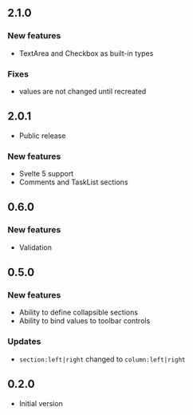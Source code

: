 ## 2.1.0

### New features

-   TextArea and Checkbox as built-in types

### Fixes

-   values are not changed until recreated

## 2.0.1

-   Public release

### New features

-   Svelte 5 support
-   Comments and TaskList sections

## 0.6.0

### New features

-   Validation

## 0.5.0

### New features

-   Ability to define collapsible sections
-   Ability to bind values to toolbar controls

### Updates

-   `section:left|right` changed to `column:left|right`

## 0.2.0

-   Initial version
